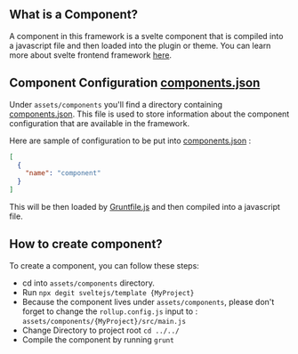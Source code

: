 ## What is a Component?

A component in this framework is a svelte component that is compiled into a javascript file and then loaded into the plugin or theme.
You can learn more about svelte frontend framework [here](https://svelte.dev/).

## Component Configuration [components.json](https://github.com/artistudioxyz/dot-framework/blob/master/assets/components/components.json)

Under `assets/components` you'll find a directory containing [components.json](https://github.com/artistudioxyz/dot-framework/blob/master/assets/components/components.json).
This file is used to store information about the component configuration that are available in the framework.

Here are sample of configuration to be put into [components.json](https://github.com/artistudioxyz/dot-framework/blob/master/assets/components/components.json) :
```json
[
  {
    "name": "component"
  }
]
```

This will be then loaded by [Gruntfile.js](https://github.com/artistudioxyz/dot-framework/blob/master/Gruntfile.js) and then compiled into a javascript file.

## How to create component?

To create a component, you can follow these steps:
- cd into `assets/components` directory.
- Run `npx degit sveltejs/template {MyProject}`
- Because the component lives under `assets/components`, please don't forget to change the `rollup.config.js` input to : `assets/components/{MyProject}/src/main.js`
- Change Directory to project root `cd ../../`
- Compile the component by running `grunt`
